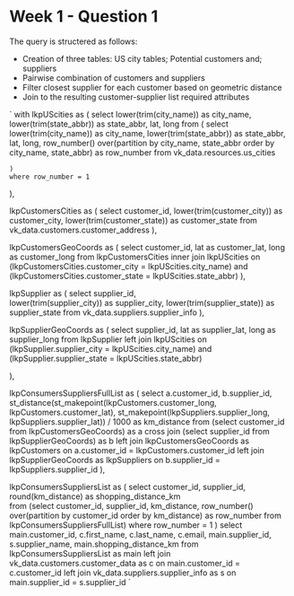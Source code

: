# Week 1 - Question 1

The query is structered as follows:
* Creation of three tables: US city tables; Potential customers and; suppliers
* Pairwise combination of customers and suppliers 
* Filter closest supplier for each customer based on geometric distance
* Join to the resulting customer-supplier list required attributes 

`
with lkpUScities as (
    select 
        lower(trim(city_name)) as city_name, 
        lower(trim(state_abbr)) as state_abbr, 
        lat, long
    from (
        select 
            lower(trim(city_name)) as city_name, lower(trim(state_abbr)) as state_abbr, 
            lat, long, 
            row_number() over(partition by city_name, state_abbr order by city_name, state_abbr) as row_number
         from vk_data.resources.us_cities
         
    )
    where row_number = 1
),

lkpCustomersCities as (
    select 
        customer_id, 
        lower(trim(customer_city)) as customer_city, 
        lower(trim(customer_state)) as customer_state
    from vk_data.customers.customer_address 
),

lkpCustomersGeoCoords as (
    select 
        customer_id, 
        lat as customer_lat,
        long as customer_long
    from lkpCustomersCities
    inner join lkpUScities
        on (lkpCustomersCities.customer_city = lkpUScities.city_name) and (lkpCustomersCities.customer_state = lkpUScities.state_abbr)
),

lkpSupplier as (
    select 
        supplier_id,  
        lower(trim(supplier_city)) as supplier_city,
        lower(trim(supplier_state)) as supplier_state 
    from vk_data.suppliers.supplier_info
), 

lkpSupplierGeoCoords as (
    select 
        supplier_id, 
        lat as supplier_lat,
        long as supplier_long
    from lkpSupplier
    left join lkpUScities
        on (lkpSupplier.supplier_city = lkpUScities.city_name) and (lkpSupplier.supplier_state = lkpUScities.state_abbr)

), 

lkpConsumersSuppliersFullList as (
    select 
        a.customer_id, 
        b.supplier_id, 
        st_distance(st_makepoint(lkpCustomers.customer_long, lkpCustomers.customer_lat), st_makepoint(lkpSuppliers.supplier_long, lkpSuppliers.supplier_lat)) / 1000 as km_distance
    from (select customer_id from lkpCustomersGeoCoords) as a 
    cross join (select supplier_id from lkpSupplierGeoCoords) as b
    left join lkpCustomersGeoCoords as lkpCustomers
        on a.customer_id = lkpCustomers.customer_id
    left join lkpSupplierGeoCoords as lkpSuppliers
        on b.supplier_id = lkpSuppliers.supplier_id
), 

lkpConsumersSuppliersList as (
    select 
        customer_id, 
        supplier_id, 
        round(km_distance) as shopping_distance_km    
    from (select 
            customer_id,
            supplier_id, 
            km_distance, 
            row_number() over(partition by customer_id order by km_distance) as row_number
          from lkpConsumersSuppliersFullList)
    where row_number = 1 
)
select 
    main.customer_id,
    c.first_name, 
    c.last_name, 
    c.email,
    main.supplier_id,
    s.supplier_name,
    main.shopping_distance_km
from lkpConsumersSuppliersList as main 
left join vk_data.customers.customer_data as c
    on main.customer_id = c.customer_id
left join vk_data.suppliers.supplier_info as s
    on main.supplier_id = s.supplier_id
`



    
